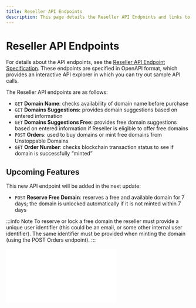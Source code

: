 ```yaml
---
title: Reseller API Endpoints
description: This page details the Reseller API Endpoints and links to the external Reseller API Specification.
---
```


# Reseller API Endpoints

For details about the API endpoints, see the [Reseller API Endpoint Specification](https://raw.githubusercontent.com/unstoppabledomains/website-api-docs-v2/master/openapi.yaml). These endpoints are specified in OpenAPI format, which provides an interactive API explorer in which you can try out sample API calls.

The Reseller API endpoints are as follows:

* `GET` **Domain Name**: checks availability of domain name before purchase
* `GET` **Domains Suggestions:** provides domain suggestions based on entered information
* `GET` **Domains Suggestions Free:** provides free domain suggestions based on entered information if Reseller is eligible to offer free domains
* `POST` **Orders**: used to buy domains or mint free domains from Unstoppable Domains
* `GET` **Order Number**: checks blockchain transaction status to see if domain is successfully “minted”

## Upcoming Features

This new API endpoint will be added in the next update:

* `POST` **Reserve Free Domain**: reserves a free and available domain for 7 days; the domain is unlocked automatically if it is not minted within 7 days

:::info Note
To reserve or lock a free domain the reseller must provide a unique user identifier (this could be an email, or some other internal user identifier). The same identifier must be provided when minting the domain (using the POST Orders endpoint).
:::

<embed src="/snippets/_discord.md" />
